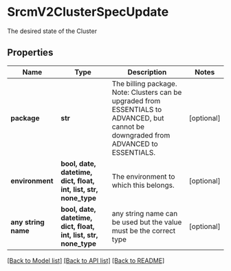 # SrcmV2ClusterSpecUpdate

The desired state of the Cluster

## Properties
Name | Type | Description | Notes
------------ | ------------- | ------------- | -------------
**package** | **str** | The billing package.  Note: Clusters can be upgraded from ESSENTIALS to ADVANCED, but cannot be downgraded from ADVANCED to ESSENTIALS.  | [optional] 
**environment** | **bool, date, datetime, dict, float, int, list, str, none_type** | The environment to which this belongs. | [optional] 
**any string name** | **bool, date, datetime, dict, float, int, list, str, none_type** | any string name can be used but the value must be the correct type | [optional]

[[Back to Model list]](../README.md#documentation-for-models) [[Back to API list]](../README.md#documentation-for-api-endpoints) [[Back to README]](../README.md)


